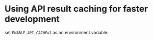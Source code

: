 # Using API result caching for faster development

set `ENABLE_API_CACHE=1` as an environment variable